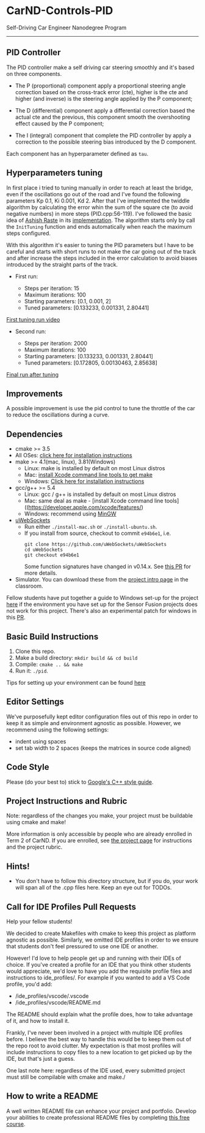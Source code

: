 # CarND-Controls-PID

Self-Driving Car Engineer Nanodegree Program

---

## PID Controller

The PID controller make a self driving car steering smoothly and it's based on three components.

- The P (proportional) component apply a proportional steering angle correction based on the cross-track error (cte), higher is the cte and higher (and inverse) is the steering angle applied by the P component;

- The D (differential) component apply a differential correction based the actual cte and the previous, this component smooth the overshooting effect caused by the P component;

- The I (integral) component that complete the PID controller by apply a correction to the possible steering bias introduced by the D component.

Each component has an hyperparameter defined as `tau`.

## Hyperparameters tuning

In first place i tried to tuning manually in order to reach at least the bridge, even if the oscillations go out of the road and I've found the following parameters Kp 0.1, Ki 0.001, Kd 2.
After that I've implemented the twiddle algorithm by calculating the error whin the sum of the square cte (to avoid negative numbers) in more steps (PID.cpp:56-119). I've followed the basic idea of [Ashish Raste](https://github.com/ashishraste) in its [implementation](https://github.com/ashishraste/PID-Control).
The algorithm starts only by call the `InitTuning` function and ends automatically when reach the maximum steps configured.

With this algorithm it's easier to tuning the PID parameters but I have to be careful and starts with short runs to not make the car going out of the track and after increase the steps included in the error calculation to avoid biases introduced by the straight parts of the track.

- First run:

  - Steps per iteration: 15
  - Maximum iterations: 100
  - Starting parameters: [0.1, 0.001, 2]
  - Tuned parameters: [0.133233, 0.001331, 2.80441]

[First tuning run video](./video/run1.mp4)

- Second run:

  - Steps per iteration: 2000
  - Maximum iterations: 100
  - Starting parameters: [0.133233, 0.001331, 2.80441]
  - Tuned parameters: [0.172805, 0.00130463, 2.85638]

[Final run after tuning](./video/final.mp4)

## Improvements

A possible improvement is use the pid control to tune the throttle of the car to reduce the oscillations during a curve.

## Dependencies

- cmake >= 3.5
- All OSes: [click here for installation instructions](https://cmake.org/install/)
- make >= 4.1(mac, linux), 3.81(Windows)
  - Linux: make is installed by default on most Linux distros
  - Mac: [install Xcode command line tools to get make](https://developer.apple.com/xcode/features/)
  - Windows: [Click here for installation instructions](http://gnuwin32.sourceforge.net/packages/make.htm)
- gcc/g++ >= 5.4
  - Linux: gcc / g++ is installed by default on most Linux distros
  - Mac: same deal as make - [install Xcode command line tools]((https://developer.apple.com/xcode/features/)
  - Windows: recommend using [MinGW](http://www.mingw.org/)
- [uWebSockets](https://github.com/uWebSockets/uWebSockets)
  - Run either `./install-mac.sh` or `./install-ubuntu.sh`.
  - If you install from source, checkout to commit `e94b6e1`, i.e.
    ```
    git clone https://github.com/uWebSockets/uWebSockets
    cd uWebSockets
    git checkout e94b6e1
    ```
    Some function signatures have changed in v0.14.x. See [this PR](https://github.com/udacity/CarND-MPC-Project/pull/3) for more details.
- Simulator. You can download these from the [project intro page](https://github.com/udacity/self-driving-car-sim/releases) in the classroom.

Fellow students have put together a guide to Windows set-up for the project [here](https://s3-us-west-1.amazonaws.com/udacity-selfdrivingcar/files/Kidnapped_Vehicle_Windows_Setup.pdf) if the environment you have set up for the Sensor Fusion projects does not work for this project. There's also an experimental patch for windows in this [PR](https://github.com/udacity/CarND-PID-Control-Project/pull/3).

## Basic Build Instructions

1. Clone this repo.
2. Make a build directory: `mkdir build && cd build`
3. Compile: `cmake .. && make`
4. Run it: `./pid`.

Tips for setting up your environment can be found [here](https://classroom.udacity.com/nanodegrees/nd013/parts/40f38239-66b6-46ec-ae68-03afd8a601c8/modules/0949fca6-b379-42af-a919-ee50aa304e6a/lessons/f758c44c-5e40-4e01-93b5-1a82aa4e044f/concepts/23d376c7-0195-4276-bdf0-e02f1f3c665d)

## Editor Settings

We've purposefully kept editor configuration files out of this repo in order to
keep it as simple and environment agnostic as possible. However, we recommend
using the following settings:

- indent using spaces
- set tab width to 2 spaces (keeps the matrices in source code aligned)

## Code Style

Please (do your best to) stick to [Google's C++ style guide](https://google.github.io/styleguide/cppguide.html).

## Project Instructions and Rubric

Note: regardless of the changes you make, your project must be buildable using
cmake and make!

More information is only accessible by people who are already enrolled in Term 2
of CarND. If you are enrolled, see [the project page](https://classroom.udacity.com/nanodegrees/nd013/parts/40f38239-66b6-46ec-ae68-03afd8a601c8/modules/f1820894-8322-4bb3-81aa-b26b3c6dcbaf/lessons/e8235395-22dd-4b87-88e0-d108c5e5bbf4/concepts/6a4d8d42-6a04-4aa6-b284-1697c0fd6562)
for instructions and the project rubric.

## Hints!

- You don't have to follow this directory structure, but if you do, your work
  will span all of the .cpp files here. Keep an eye out for TODOs.

## Call for IDE Profiles Pull Requests

Help your fellow students!

We decided to create Makefiles with cmake to keep this project as platform
agnostic as possible. Similarly, we omitted IDE profiles in order to we ensure
that students don't feel pressured to use one IDE or another.

However! I'd love to help people get up and running with their IDEs of choice.
If you've created a profile for an IDE that you think other students would
appreciate, we'd love to have you add the requisite profile files and
instructions to ide_profiles/. For example if you wanted to add a VS Code
profile, you'd add:

- /ide_profiles/vscode/.vscode
- /ide_profiles/vscode/README.md

The README should explain what the profile does, how to take advantage of it,
and how to install it.

Frankly, I've never been involved in a project with multiple IDE profiles
before. I believe the best way to handle this would be to keep them out of the
repo root to avoid clutter. My expectation is that most profiles will include
instructions to copy files to a new location to get picked up by the IDE, but
that's just a guess.

One last note here: regardless of the IDE used, every submitted project must
still be compilable with cmake and make./

## How to write a README

A well written README file can enhance your project and portfolio. Develop your abilities to create professional README files by completing [this free course](https://www.udacity.com/course/writing-readmes--ud777).
